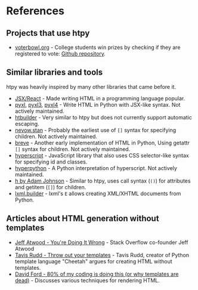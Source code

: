 # References

## Projects that use htpy

- [voterbowl.org](https://voterbowl.org) - College students win prizes by checking if they are registered to vote: [Github repository](https://github.com/front-seat/voterbowl/tree/main/server/vb/components).

## Similar libraries and tools
htpy was heavily inspired by many other libraries that came before it.

- [JSX/React](https://legacy.reactjs.org/docs/introducing-jsx.html) - Made writing HTML in a programming language popular.
- [pyxl](https://github.com/dropbox/pyxl), [pyxl3](https://github.com/gvanrossum/pyxl3), [pyxl4](https://github.com/pyxl4/pyxl4) - Write HTML in Python with JSX-like syntax. Not actively maintained.
- [htbuilder](https://github.com/tvst/htbuilder/) - Very similar to htpy but does not currently support automatic escaping.
- [nevow.stan](https://github.com/twisted/nevow/blob/master/nevow/stan.py) - Probably the earliest use of `[]` syntax for specifying children. Not actively maintained.
- [breve](https://github.com/cwells/breve) - Another early implementation of HTML in Python,  Using getattr `[]` syntax for children. Not actively maintained.
- [hyperscript](https://github.com/hyperhype/hyperscript) - JavaScript library that also uses CSS selector-like syntax for specifying id and classes.
- [hyperpython](https://github.com/ejplatform/hyperpython) - A Python interpretation of hyperscript. Not actively maintained.
- [h by Adam Johnson](https://github.com/adamchainz/h) - Similar to htpy, uses call syntax (`()`) for attributes and getitem (`[]`) for children.
- [lxml.builder](https://lxml.de/apidoc/lxml.builder.html) - lxml's `E` allows creating XML/XHTML documents from Python.

## Articles about HTML generation without templates
- [Jeff Atwood - You're Doing It Wrong](https://blog.codinghorror.com/youre-doing-it-wrong/) - Stack Overflow co-founder Jeff Atwood
- [Tavis Rudd - Throw out your templates](https://github.com/tavisrudd/throw_out_your_templates) - Tavis Rudd, creator of Python template language "Cheetah" argues for creating HTML without templates.
- [David Ford - 80% of my coding is doing this (or why templates are dead)](https://codeburst.io/80-of-my-coding-is-doing-this-or-why-templates-are-dead-b640fc149e22) - Discusses various techniques for rendering HTML.
